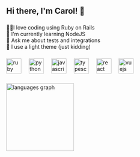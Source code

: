 <h2 align="left">Hi there, I'm Carol! 👋</h2>

###

<p align="left">👨‍💻I love coding using Ruby on Rails<br>🌱 I'm currently learning NodeJS<br>💬 Ask me about tests and integrations<br>🔆 I use a light theme (just kidding)</p>

###

<div align="left">
  <img src="https://cdn.jsdelivr.net/gh/devicons/devicon/icons/ruby/ruby-original.svg" height="40" alt="ruby logo"  />
  <img width="12" />
  <img src="https://cdn.jsdelivr.net/gh/devicons/devicon/icons/python/python-original.svg" height="40" alt="python logo"  />
  <img width="12" />
  <img src="https://cdn.jsdelivr.net/gh/devicons/devicon/icons/javascript/javascript-original.svg" height="40" alt="javascript logo"  />
  <img width="12" />
  <img src="https://cdn.jsdelivr.net/gh/devicons/devicon/icons/typescript/typescript-original.svg" height="40" alt="typescript logo"  />
  <img width="12" />
  <img src="https://cdn.jsdelivr.net/gh/devicons/devicon/icons/react/react-original.svg" height="40" alt="react logo"  />
  <img width="12" />
  <img src="https://cdn.jsdelivr.net/gh/devicons/devicon/icons/vuejs/vuejs-original.svg" height="40" alt="vuejs logo"  />
</div>

###

<div align="left">
  <img src="https://github-readme-stats.vercel.app/api/top-langs?username=florescarol&locale=en&hide_title=false&layout=compact&card_width=380&langs_count=5&hide_border=true&theme=dracula&order=2" height="180" alt="languages graph"/>
  </div>

###
